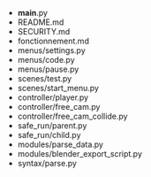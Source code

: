 * __main__.py
* README.md
* SECURITY.md
* fonctionnement.md
* menus/settings.py
* menus/code.py
* menus/pause.py
* scenes/test.py
* scenes/start_menu.py
* controller/player.py
* controller/free_cam.py
* controller/free_cam_collide.py
* safe_run/parent.py
* safe_run/child.py
* modules/parse_data.py
* modules/blender_export_script.py
* syntax/parse.py
